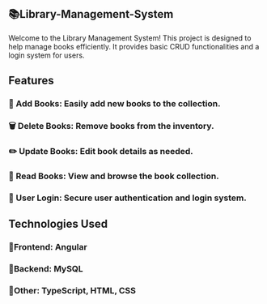 ## 📚Library-Management-System
Welcome to the Library Management System! This project is designed to help manage books efficiently. It provides basic CRUD functionalities and a login system for users.

## Features
### 📝 Add Books: Easily add new books to the collection.
### 🗑️ Delete Books: Remove books from the inventory.
### ✏️ Update Books: Edit book details as needed.
### 📖 Read Books: View and browse the book collection.
### 🔐 User Login: Secure user authentication and login system.
## Technologies Used
### 📝Frontend: Angular
### 📝Backend: MySQL
### 📝Other: TypeScript, HTML, CSS
